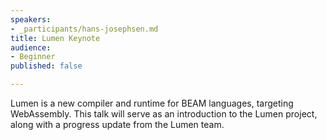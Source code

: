 ```yaml
---
speakers:
- _participants/hans-josephsen.md
title: Lumen Keynote
audience:
- Beginner
published: false

---
```

<p>Lumen is a new compiler and runtime for BEAM languages, targeting WebAssembly. This talk will serve as an introduction to the Lumen project, along with a progress update from the Lumen team.</p>